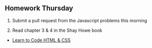 ## Homework Thursday

1. Submit a pull request from the Javascript problems this morning

2. Read chapter 3 & 4 in the Shay Howe book 
* [Learn to Code HTML & CSS](http://learn.shayhowe.com/)

